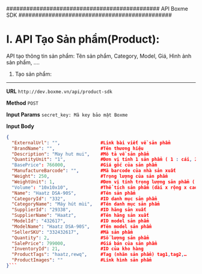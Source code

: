 ##############################################
API Boxme SDK 
##############################################

I. API Tạo Sản phẩm(Product):
=============================

API tạo thông tin sản phẩm: Tên sản phẩm, Category, Model, Giá, Hình ảnh sản phẩm, ....

1. Tạo sản phẩm:
----------------
**URL** ``http://dev.boxme.vn/api/product-sdk``

**Method** ``POST``

**Input Params**
 ``secret_key: Mã key bảo mật Boxme``
 
**Input Body**

```json
{
  "ExternalUrl": "",               #Link bài viết về sản phẩm			
  "BrandName": "",                 #Tên thương hiệu			
  "Description": "May hut mui",    #Mô tả về sản phẩm			
  "QuantityUnit": "1",             #Đơn vị tính 1 sản phẩm ( 1 : cái, 2 : hộp)			
  "BasePrice": 766000,             #Giá gốc của sản phẩm			
  "ManufactureBarcode": "",        #Mã barcode của nhà sản xuất			
  "Weight": 250,                   #Trọng lượng của sản phẩm			
  "WeightUnit": 1,                 #Đơn vị tính trọng lượng sản phẩm ( 1 : Gram 2 : Kg, 3 : Tạ, 4 : Tấn)			
  "Volume": "10x10x10",            #Thể tích sản phẩm (dài x rộng x cao)			
  "Name": "Haatz DSA-90S",         #Tên sản phẩm			
  "CategoryId": "332",             #ID danh mục sản phẩm			
  "CategoryName": "Máy hút mùi",   #Tên danh mục sản phẩm			
  "SupplierId": "29338",           #ID hãng sản xuất			
  "SupplierName": "Haatz",         #Tên hãng sản xuất			
  "ModelId": "432617",             #ID model sản phẩm			
  "ModelName": "Haatz DSA-90S",    #Tên model sản phẩm			
  "SellerSKU": "332432617",        #Mã sản phẩm			
  "Quantity": 2,                   #Số lượng sản phẩm			
  "SalePrice": 799000,             #Giá bán của sản phẩm			
  "InventoryId": 21,               #ID của kho hàng			
  "ProductTags": "haatz,rewq",     #Tag (nhãn sản phẩm) tag1,tag2,…			
  "ProductImages": ""              #Link hình sản phẩm	
}```
 


	


